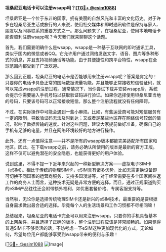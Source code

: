 **坦桑尼亚电话卡可以注册wsapp吗？[[TG💪+ @esim1088](https://t.me/s/esim1088)]**

坦桑尼亚是一个位于东非的国家，拥有美丽的自然风光和丰富的文化历史。对于许多在坦桑尼亚生活或旅行的人来说，使用社交媒体和即时通讯软件是保持与家人、朋友以及同事联系的重要方式之一。那么问题来了，在坦桑尼亚，使用本地电话卡能否顺利注册wsapp呢？今天我们就来聊聊这个话题。

首先，我们需要明确什么是wsapp。wsapp是一种基于互联网的即时通讯工具，类似于国内的微信或者QQ。它允许用户通过网络发送文字、语音、图片等多种形式的消息，并且支持视频通话等功能。由于其便捷性和跨平台特性，wsapp在全球范围内都受到了广泛欢迎。

那么回到正题，坦桑尼亚的电话卡是否能够用来注册wsapp呢？答案是肯定的！只要你的电话卡具备正常的国际数据流量功能，并且能够正常接收短信验证码，就可以完成wsapp的注册过程。通常情况下，当你尝试下载并安装wsapp后，系统会提示你需要输入手机号码以获取验证码进行验证。如果你选择使用坦桑尼亚当地的号码，只要该号码可以正常接收短信，那么整个注册流程就没有任何障碍。

不过，在实际操作中可能会遇到一些小麻烦。比如，有些运营商可能对短信服务有一定的限制，导致验证码无法及时到达；又或者是某些地区存在网络信号较弱的情况，影响了数据传输的速度。针对这些问题，建议大家提前做好准备，确保自己的手机有足够的电量，并且在网络环境较好的地方进行操作。

此外，还有一点值得注意——并不是所有的wsapp版本都能完美适配所有国家和地区。因此，在下载wsapp之前，请务必确认所使用的版本是最新的官方正版。这样不仅可以避免潜在的安全隐患，也能获得更好的用户体验。

说到这里，不得不提一下近年来兴起的一种新型解决方案——虚拟电子SIM卡（eSIM）。相比于传统的物理SIM卡，eSIM具有诸多优势，比如无需更换设备即可切换不同国家的运营商服务、支持多国漫游等。对于经常需要在多个国家间往返工作的商务人士而言，这种技术无疑是非常方便的选择。而且，通过正规渠道购买的eSIM产品往往还会附带额外福利，如优惠套餐价格、专属客服支持等。

当然啦，无论你是选择传统物理SIM卡还是新兴的eSIM技术，最重要的是要根据自身需求做出最合适的选择。毕竟每个人的生活场景和工作习惯都不尽相同嘛！

总结起来，坦桑尼亚的电话卡完全可以用来注册wsapp。只要你的手机具备基本的上网条件，并且选择了正确的版本，整个注册过程应该是非常顺畅的。如果觉得普通SIM卡不够灵活的话，不妨考虑一下eSIM这种更加现代化的方式。无论如何，希望每位用户都能够享受到wsapp带来的便利与乐趣！

[[TG💪+ @esim1088](https://t.me/s/esim1088) ![Image](https://i.postimg.cc/4NQfJmqS/Snipaste-2025-05-13-00-14-12.png)]